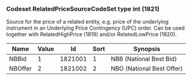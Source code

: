 ### Codeset RelatedPriceSourceCodeSet type int (1821)

Source for the price of a related entity, e.g. price of the underlying instrument in an Underlying Price Contingency (UPC) order. Can be used together with RelatedHighPrice (1819) and/or RelatedLowPrice (1820).

| Name    | Value | Id      | Sort | Synopsis                  |
|---------|-------|---------|------|---------------------------|
| NBBid   | 1     | 1821001 | 1    | NBB (National Best Bid)   |
| NBOffer | 2     | 1821002 | 2    | NBO (National Best Offer) |

